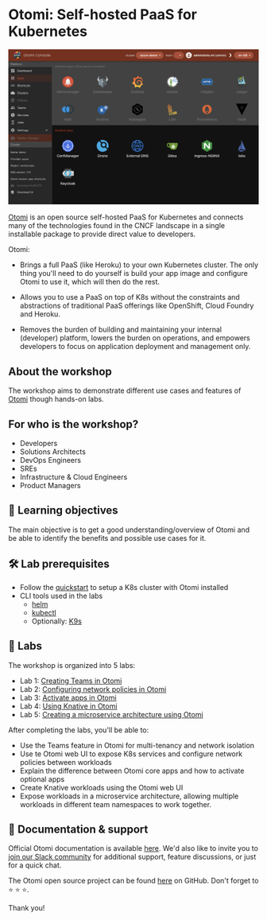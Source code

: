 # Otomi: Self-hosted PaaS for Kubernetes

<img src="./otomi-console.png" alt="otomi-screenshot"/>

[Otomi](https://otomi.io/) is an open source self-hosted PaaS for Kubernetes and connects many of the technologies found in the CNCF landscape in a single installable package to provide direct value to developers.

Otomi:

- Brings a full PaaS (like Heroku) to your own Kubernetes cluster. The only thing you'll need to do yourself is build your app image and configure Otomi to use it, which will then do the rest.

- Allows you to use a PaaS on top of K8s without the constraints and abstractions of traditional PaaS offerings like OpenShift, Cloud Foundry and Heroku.

- Removes the burden of building and maintaining your internal (developer) platform, lowers the burden on operations, and empowers developers to focus on application deployment and management only.

## About the workshop

The workshop aims to demonstrate different use cases and features of [Otomi](https://github.com/redkubes/otomi-core) though hands-on labs.

## For who is the workshop?

- Developers
- Solutions Architects
- DevOps Engineers
- SREs
- Infrastructure & Cloud Engineers
- Product Managers

## 🎊 Learning objectives

The main objective is to get a good understanding/overview of Otomi and be able to identify the benefits and possible use cases for it.

## 🛠 Lab prerequisites

- Follow the [quickstart](https://github.com/redkubes/otomi-core) to setup a K8s cluster with Otomi installed
- CLI tools used in the labs
   - [helm](https://helm.sh/docs/intro/install/)
   - [kubectl](https://kubernetes.io/docs/tasks/tools/)
   - Optionally: [K9s](https://kubernetes.io/docs/tasks/tools/)

## 🚀 Labs

The workshop is organized into 5 labs:

- Lab 1: [Creating Teams in Otomi](01-create-team/README.md)
- Lab 2: [Configuring network policies in Otomi](02-netpols/README.md)
- Lab 3: [Activate apps in Otomi](03-activate-apps/README.md)
- Lab 4: [Using Knative in Otomi](04-knative/README.md)
- Lab 5: [Creating a microservice architecture using Otomi](04-knative/README.md)

After completing the labs, you'll be able to:

- Use the Teams feature in Otomi for multi-tenancy and network isolation
- Use te Otomi web UI to expose K8s services and configure network policies between workloads
- Explain the difference between Otomi core apps and how to activate optional apps
- Create Knative workloads using the Otomi web UI
- Expose workloads in a microservice architecture, allowing multiple workloads in different team namespaces to work together.

## 📖 Documentation & support

Official Otomi documentation is available [here](https://otomi.io). We'd also like to invite you to [join our Slack community](https://otomi.slack.com/join/shared_invite/zt-12h11e8aa-6po4NWhhpMXxT~nffDsYqA#/shared-invite/email) for additional support, feature discussions, or just for a quick chat.

The Otomi open source project can be found [here](https://github.com/redkubes/otomi-core) on GitHub. Don't forget to ⭐️ ⭐️ ⭐️.

Thank you!
